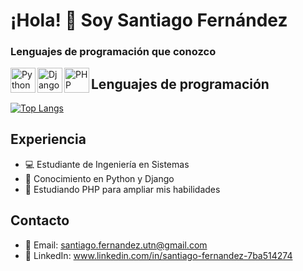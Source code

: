 # ¡Hola! 👋 Soy Santiago Fernández

### Lenguajes de programación que conozco

[<img align="left" alt="Python" width="40px" src="URL_DEL_ICONO_DE_PYTHON" />](https://www.python.org/)
[<img align="left" alt="Django" width="40px" src="https://upload.wikimedia.org/wikipedia/commons/thumb/c/c3/Python-logo-notext.svg/800px-Python-logo-notext.svg.png"/>](https://www.djangoproject.com/)
[<img align="left" alt="PHP" width="40px" src="https://encrypted-tbn0.gstatic.com/images?q=tbn:ANd9GcTcV81DG9S1REdH_QdRhHkEyvXEwOlmiXZxTg&usqp=CAU](https://w7.pngwing.com/pngs/81/550/png-transparent-php-web-development-computer-programming-computer-icons-world-wide-web-logo-computer-programming-internet.png)](https://upload.wikimedia.org/wikipedia/commons/thumb/2/27/PHP-logo.svg/1200px-PHP-logo.svg.png)" />](https://www.php.net/)

## Lenguajes de programación
[![Top Langs](https://github-readme-stats.vercel.app/api/top-langs/?username=S4ntifdz&layout=compact)](https://github.com/anuraghazra/github-readme-stats)

## Experiencia
- 💻 Estudiante de Ingeniería en Sistemas
- 🐍 Conocimiento en Python y Django
- 🚀 Estudiando PHP para ampliar mis habilidades

## Contacto
- 📧 Email: santiago.fernandez.utn@gmail.com
- 🔗 LinkedIn: www.linkedin.com/in/santiago-fernandez-7ba514274
<!-- - 🌐 Sitio web: [www.tusitio.com](https://www.tusitio.com) -> 


